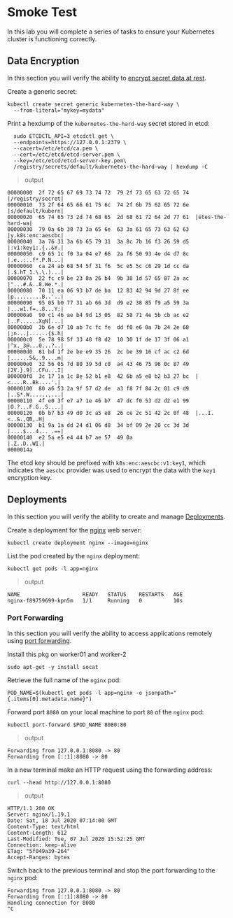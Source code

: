 # Smoke Test

In this lab you will complete a series of tasks to ensure your Kubernetes cluster is functioning correctly.

## Data Encryption

In this section you will verify the ability to [encrypt secret data at rest](https://kubernetes.io/docs/tasks/administer-cluster/encrypt-data/#verifying-that-data-is-encrypted).

Create a generic secret:

```
kubectl create secret generic kubernetes-the-hard-way \
  --from-literal="mykey=mydata"
```

Print a hexdump of the `kubernetes-the-hard-way` secret stored in etcd:

```
  sudo ETCDCTL_API=3 etcdctl get \
  --endpoints=https://127.0.0.1:2379 \
  --cacert=/etc/etcd/ca.pem \
  --cert=/etc/etcd/etcd-server.pem \
  --key=/etc/etcd/etcd-server-key.pem\
  /registry/secrets/default/kubernetes-the-hard-way | hexdump -C
```

> output

```
00000000  2f 72 65 67 69 73 74 72  79 2f 73 65 63 72 65 74  |/registry/secret|
00000010  73 2f 64 65 66 61 75 6c  74 2f 6b 75 62 65 72 6e  |s/default/kubern|
00000020  65 74 65 73 2d 74 68 65  2d 68 61 72 64 2d 77 61  |etes-the-hard-wa|
00000030  79 0a 6b 38 73 3a 65 6e  63 3a 61 65 73 63 62 63  |y.k8s:enc:aescbc|
00000040  3a 76 31 3a 6b 65 79 31  3a 8c 7b 16 f3 26 59 d5  |:v1:key1:.{..&Y.|
00000050  c9 65 1c f0 3a 04 e7 66  2a f6 50 93 4e d4 d7 8c  |.e..:..f*.P.N...|
00000060  ca 24 ab 68 54 5f 31 f6  5c e5 5c c6 29 1d cc da  |.$.hT_1.\.\.)...|
00000070  22 fc c9 be 23 8a 26 b4  9b 38 1d 57 65 87 2a ac  |"...#.&..8.We.*.|
00000080  70 11 ea 06 93 b7 de ba  12 83 42 94 9d 27 8f ee  |p.........B..'..|
00000090  95 05 b0 77 31 ab 66 3d  d9 e2 38 85 f9 a5 59 3a  |...w1.f=..8...Y:|
000000a0  90 c1 46 ae b4 9d 13 05  82 58 71 4e 5b cb ac e2  |..F......XqN[...|
000000b0  3b 6e d7 10 ab 7c fc fe  dd f0 e6 0a 7b 24 2e 68  |;n...|......{$.h|
000000c0  5e 78 98 5f 33 40 f8 d2  10 30 1f de 17 3f 06 a1  |^x._3@...0...?..|
000000d0  81 bd 1f 2e be e9 35 26  2c be 39 16 cf ac c2 6d  |......5&,.9....m|
000000e0  32 56 05 7d 80 39 5d c0  a4 43 46 75 96 0c 87 49  |2V.}.9]..CFu...I|
000000f0  3c 17 1a 1c 8e 52 b1 e8  42 6b a5 e8 b2 b3 27 bc  |<....R..Bk....'.|
00000100  80 a6 53 2a 9f 57 d2 de  a3 f8 7f 84 2c 01 c9 d9  |..S*.W......,...|
00000110  4f e0 3f e7 a7 1e 46 b7  47 dc f0 53 d2 d2 e1 99  |O.?...F.G..S....|
00000120  0b b7 b3 49 d0 3c a5 e8  26 ce 2c 51 42 2c 0f 48  |...I.<..&.,QB,.H|
00000130  b1 9a 1a dd 24 d1 06 d8  34 bf 09 2e 20 cc 3d 3d  |....$...4... .==|
00000140  e2 5a e5 e4 44 b7 ae 57  49 0a                    |.Z..D..WI.|
0000014a
```

The etcd key should be prefixed with `k8s:enc:aescbc:v1:key1`, which indicates the `aescbc` provider was used to encrypt the data with the `key1` encryption key.

## Deployments

In this section you will verify the ability to create and manage [Deployments](https://kubernetes.io/docs/concepts/workloads/controllers/deployment/).

Create a deployment for the [nginx](https://nginx.org/en/) web server:

```
kubectl create deployment nginx --image=nginx
```

List the pod created by the `nginx` deployment:

```
kubectl get pods -l app=nginx
```

> output

```
NAME                    READY   STATUS    RESTARTS   AGE
nginx-f89759699-kpn5m   1/1     Running   0          10s
```

### Port Forwarding

In this section you will verify the ability to access applications remotely using [port forwarding](https://kubernetes.io/docs/tasks/access-application-cluster/port-forward-access-application-cluster/).

Install this pkg on worker01 and worker-2
```
sudo apt-get -y install socat
```

Retrieve the full name of the `nginx` pod:

```
POD_NAME=$(kubectl get pods -l app=nginx -o jsonpath="{.items[0].metadata.name}")
```

Forward port `8080` on your local machine to port `80` of the `nginx` pod:

```
kubectl port-forward $POD_NAME 8080:80
```

> output

```
Forwarding from 127.0.0.1:8080 -> 80
Forwarding from [::1]:8080 -> 80
```

In a new terminal make an HTTP request using the forwarding address:

```
curl --head http://127.0.0.1:8080
```

> output

```
HTTP/1.1 200 OK
Server: nginx/1.19.1
Date: Sat, 18 Jul 2020 07:14:00 GMT
Content-Type: text/html
Content-Length: 612
Last-Modified: Tue, 07 Jul 2020 15:52:25 GMT
Connection: keep-alive
ETag: "5f049a39-264"
Accept-Ranges: bytes
```

Switch back to the previous terminal and stop the port forwarding to the `nginx` pod:

```
Forwarding from 127.0.0.1:8080 -> 80
Forwarding from [::1]:8080 -> 80
Handling connection for 8080
^C
```
